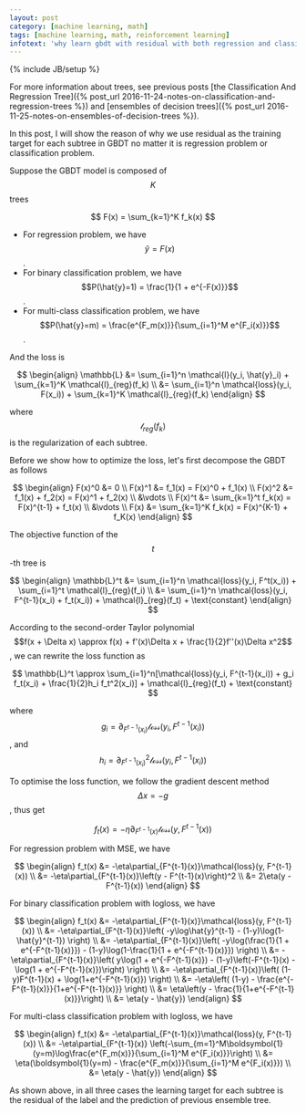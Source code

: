 ```yaml
---
layout: post
category: [machine learning, math]
tags: [machine learning, math, reinforcement learning]
infotext: 'why learn gbdt with residual with both regression and classification tasks'
---
```

{% include JB/setup %}

<script type="text/javascript" src="http://cdn.mathjax.org/mathjax/latest/MathJax.js?config=TeX-AMS-MML_HTMLorMML"></script>

For more information about trees, see previous posts 
[the Classification And Regression Tree]({% post_url 2016-11-24-notes-on-classification-and-regression-trees %}) and
[ensembles of decision trees]({% post_url 2016-11-25-notes-on-ensembles-of-decision-trees %}).

In this post, I will show the reason of why we use residual as the training target for each subtree in GBDT 
no matter it is regression problem or classification problem.

Suppose the GBDT model is composed of $$K$$ trees

$$
F(x) = \sum_{k=1}^K f_k(x)
$$

- For regression problem, we have $$\hat{y} = F(x)$$.
- For binary classification problem, we have $$P(\hat{y}=1) = \frac{1}{1 + e^{-F(x)}}$$.
- For multi-class classification problem, we have $$P(\hat{y}=m) = \frac{e^{F_m(x)}}{\sum_{i=1}^M e^{F_i(x)}}$$.

And the loss is

$$
\begin{align}
\mathbb{L} &= \sum_{i=1}^n \mathcal{l}(y_i, \hat{y}_i) + \sum_{k=1}^K \mathcal{l}_{reg}(f_k) \\
&= \sum_{i=1}^n \mathcal{loss}(y_i, F(x_i)) + \sum_{k=1}^K \mathcal{l}_{reg}(f_k)
\end{align}
$$

where $$\mathcal{l}_{reg}(f_k)$$ is the regularization of each subtree.

Before we show how to optimize the loss, let's first decompose the GBDT as follows

$$
\begin{align}
F(x)^0 &= 0 \\
F(x)^1 &= f_1(x) = F(x)^0 + f_1(x) \\
F(x)^2 &= f_1(x) + f_2(x) = F(x)^1 + f_2(x) \\
&\vdots \\
F(x)^t &= \sum_{k=1}^t f_k(x) = F(x)^{t-1} + f_t(x) \\
&\vdots \\
F(x) &= \sum_{k=1}^K f_k(x) = F(x)^{K-1} + f_K(x)
\end{align}
$$

The objective function of the $$t$$-th tree is

$$
\begin{align}
\mathbb{L}^t &= \sum_{i=1}^n \mathcal{loss}(y_i, F^t(x_i)) + \sum_{i=1}^t \mathcal{l}_{reg}(f_i) \\
&= \sum_{i=1}^n \mathcal{loss}(y_i, F^{t-1}(x_i) + f_t(x_i)) + \mathcal{l}_{reg}(f_t) + \text{constant}
\end{align}
$$

According to the second-order Taylor polynomial 
$$f(x + \Delta x) \approx f(x) + f'(x)\Delta x + \frac{1}{2}f''(x)\Delta x^2$$, 
we can rewrite the loss function as

$$
\mathbb{L}^t \approx \sum_{i=1}^n[\mathcal{loss}(y_i, F^{t-1}(x_i)) + g_i f_t(x_i) + \frac{1}{2}h_i f_t^2(x_i)] + \mathcal{l}_{reg}(f_t) + \text{constant}
$$

where $$g_i = \partial_{F^{t-1}(x_i)}\mathcal{loss}(y_i, F^{t-1}(x_i))$$, and 
$$h_i = \partial_{F^{t-1}(x_i)}^2 \mathcal{loss}(y_i, F^{t-1}(x_i))$$

To optimise the loss function, we follow the gradient descent method $$\Delta x = -g$$, thus get

$$
f_t(x) = -\eta \partial_{F^{t-1}(x)}\mathcal{loss}(y, F^{t-1}(x))
$$

For regression problem with MSE, we have

$$
\begin{align}
f_t(x) &= -\eta\partial_{F^{t-1}(x)}\mathcal{loss}(y, F^{t-1}(x)) \\
&= -\eta\partial_{F^{t-1}(x)}\left(y - F^{t-1}(x)\right)^2 \\
&= 2\eta(y - F^{t-1}(x))
\end{align}
$$

For binary classification problem with logloss, we have

$$
\begin{align}
f_t(x) &= -\eta\partial_{F^{t-1}(x)}\mathcal{loss}(y, F^{t-1}(x)) \\
&= -\eta\partial_{F^{t-1}(x)}\left( -y\log\hat{y}^{t-1} - (1-y)\log(1-\hat{y}^{t-1}) \right) \\
&= -\eta\partial_{F^{t-1}(x)}\left( -y\log(\frac{1}{1 + e^{-F^{t-1}(x)}}) - (1-y)\log(1-\frac{1}{1 + e^{-F^{t-1}(x)}}) \right) \\
&= -\eta\partial_{F^{t-1}(x)}\left( y\log(1 + e^{-F^{t-1}(x)}) - (1-y)\left(-F^{t-1}(x) - \log(1 + e^{-F^{t-1}(x)})\right) \right) \\
&= -\eta\partial_{F^{t-1}(x)}\left( (1-y)F^{t-1}(x) + \log(1+e^{-F^{t-1}(x)}) \right) \\
&= -\eta\left( (1-y) - \frac{e^{-F^{t-1}(x)}}{1+e^{-F^{t-1}(x)}}  \right) \\
&= \eta\left(y - \frac{1}{1+e^{-F^{t-1}(x)}}\right) \\
&= \eta(y - \hat{y})
\end{align}
$$

For multi-class classification problem with logloss, we have

$$
\begin{align}
f_t(x) &= -\eta\partial_{F^{t-1}(x)}\mathcal{loss}(y, F^{t-1}(x)) \\
&= -\eta\partial_{F^{t-1}(x)} \left(-\sum_{m=1}^M\boldsymbol{1}(y=m)\log\frac{e^{F_m(x)}}{\sum_{i=1}^M e^{F_i(x)}}\right) \\
&= \eta(\boldsymbol{1}(y=m) - \frac{e^{F_m(x)}}{\sum_{i=1}^M e^{F_i(x)}}) \\
&= \eta(y - \hat{y})
\end{align}
$$

As shown above, in all three cases the learning target for each subtree is the residual of 
the label and the prediction of previous ensemble tree.
